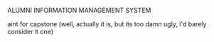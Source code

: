 ALUMNI INFORMATION MANAGEMENT SYSTEM

aint for capstone (well, actually it is, but its too damn ugly, i'd barely consider it one)
